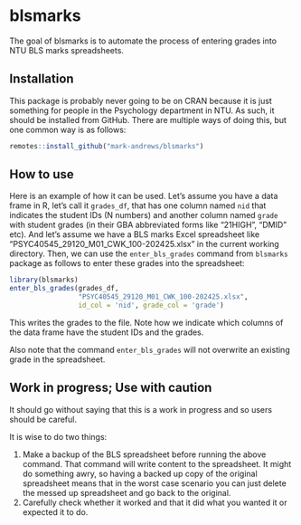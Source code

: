 
<!-- README.md is generated from README.Rmd. Please edit that file -->

# blsmarks

<!-- badges: start -->
<!-- badges: end -->

The goal of blsmarks is to automate the process of entering grades into
NTU BLS marks spreadsheets.

## Installation

This package is probably never going to be on CRAN because it is just
something for people in the Psychology department in NTU. As such, it
should be installed from GitHub. There are multiple ways of doing this,
but one common way is as follows:

``` r
remotes::install_github("mark-andrews/blsmarks")
```

## How to use

Here is an example of how it can be used. Let’s assume you have a data
frame in R, let’s call it `grades_df`, that has one column named `nid`
that indicates the student IDs (N numbers) and another column named
`grade` with student grades (in their GBA abbreviated forms like
“21HIGH”, “DMID” etc). And let’s assume we have a BLS marks Excel
spreadsheet like “PSYC40545_29120_M01_CWK_100-202425.xlsx” in the
current working directory. Then, we can use the `enter_bls_grades`
command from `blsmarks` package as follows to enter these grades into
the spreadsheet:

``` r
library(blsmarks)
enter_bls_grades(grades_df, 
                 "PSYC40545_29120_M01_CWK_100-202425.xlsx", 
                 id_col = 'nid', grade_col = 'grade')
```

This writes the grades to the file. Note how we indicate which columns
of the data frame have the student IDs and the grades.

Also note that the command `enter_bls_grades` will not overwrite an
existing grade in the spreadsheet.

## Work in progress; Use with caution

It should go without saying that this is a work in progress and so users
should be careful.

It is wise to do two things:

1.  Make a backup of the BLS spreadsheet before running the above
    command. That command will write content to the spreadsheet. It
    might do something awry, so having a backed up copy of the original
    spreadsheet means that in the worst case scenario you can just
    delete the messed up spreadsheet and go back to the original.
2.  Carefully check whether it worked and that it did what you wanted it
    or expected it to do.
